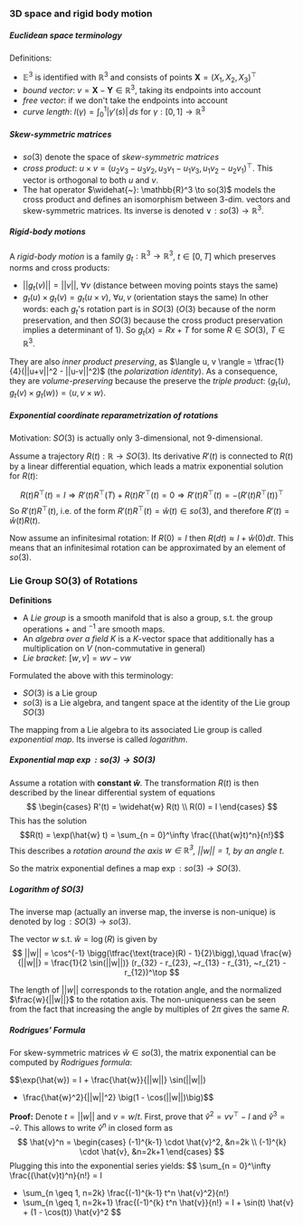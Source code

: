 
### 3D space and rigid body motion
##### Euclidean space terminology
Definitions:
* $\mathbb{E}^3$ is identified with $\mathbb{R}^3$ and consists of points $\mathbf{X} = (X_1, X_2, X_3)^\top$
* *bound vector*: $v = \mathbf{X} - \mathbf{Y} \in \mathbb{R}^3$, taking its endpoints into account
* *free vector*: if we don't take the endpoints into account
* *curve length*: $l(\gamma) = \int_0^1 |\gamma'(s)|\,ds$ for $\gamma: [0, 1] \to \mathbb{R}^3$

##### Skew-symmetric matrices
* $so(3)$ denote the space of *skew-symmetric matrices*
* *cross product*: $u \times v = (u_2 v_3 - u_3 v_2, \,u_3v_1 - u_1v_3, \,u_1v_2 - u_2v_1)^\top$. This vector is orthogonal to both $u$ and $v$.
* The hat operator $\widehat{~}: \mathbb{R}^3 \to so(3)$ models the cross product and defines an isomorphism between 3-dim. vectors and skew-symmetric matrices. Its inverse is denoted $\vee: so(3) \to \mathbb{R}^3$.

##### Rigid-body motions
A *rigid-body motion* is a family $g_t: \mathbb{R}^3 \to \mathbb{R}^3$, $t \in [0, T]$ which preserves norms and cross products:
* $||g_t(v)|| = ||v||, ~\forall v$  (distance between moving points stays the same)
* $g_t(u) \times g_t(v) = g_t(u \times v), ~ \forall u, v$ (orientation stays the same)
In other words: each $g_t$'s rotation part is in $SO(3)$ ($O(3)$ because of the norm preservation, and then $SO(3)$ because the cross product preservation implies a determinant of $1$). So $g_t(x) = Rx + T$ for some $R \in SO(3)$, $T \in \mathbb{R}^3$.

They are also *inner product preserving*, as $\langle u, v \rangle = \tfrac{1}{4}(||u+v||^2 - ||u-v||^2)$ (the *polarization identity*). As a consequence, they are *volume-preserving* because the preserve the *triple product*: $\langle g_t(u), g_t(v) \times g_t(w) \rangle = \langle u, v \times w \rangle$.


##### Exponential coordinate reparametrization of rotations
Motivation: $SO(3)$ is actually only 3-dimensional, not 9-dimensional.

Assume a trajectory $R(t): \mathbb{R} \to SO(3)$. Its derivative $R'(t)$ is connected to $R(t)$ by a linear differential equation, which leads a matrix exponential solution for $R(t)$:

$$R(t) R^\top(t) = I 
 \Rightarrow R'(t)R^\top(T) + R(t)R'^\top(t) = 0
 \Rightarrow R'(t) R^\top(t) = -(R'(t)R^\top(t))^\top
$$
So $R'(t) R^\top(t)$, i.e. of the form $R'(t) R^\top(t) = \widehat{w}(t) \in so(3)$, and therefore $R'(t) = \widehat{w}(t) R(t)$.

Now assume an infinitesimal rotation: If $R(0) = I$ then $R(dt) \approx I + \widehat{w}(0) dt$. This means that an infinitesimal rotation can be approximated by an element of $so(3)$.

### Lie Group SO(3) of Rotations
**Definitions**
* A *Lie group* is a smooth manifold that is also a group, s.t. the group operations $+$ and ${}^{-1}$ are smooth maps.
* An *algebra over a field $K$* is a $K$-vector space that additionally has a multiplication on $V$ (non-commutative in general)
* *Lie bracket*: $[w, v] = wv - vw$

Formulated the above with this terminology:
* $SO(3)$ is a Lie group
* $so(3)$ is a Lie algebra, and tangent space at the identity of the Lie group $SO(3)$

The mapping from a Lie algebra to its associated Lie group is called *exponential map*. Its inverse is called *logarithm*.

##### Exponential map $\exp: so(3) \to SO(3)$
Assume a rotation with **constant $\widehat{w}$**.  The transformation $R(t)$ is then described by the linear differential system of equations
$$
 \begin{cases}
R'(t) = \widehat{w} R(t) \\
R(0) = I
 \end{cases}
$$
This has the solution
$$R(t) = \exp(\hat{w} t) = \sum_{n = 0}^\infty \frac{(\hat{w}t)^n}{n!}$$
This describes a *rotation around the axis $w \in \mathbb{R}^3$, $||w|| = 1$, by an angle $t$*.

So the matrix exponential defines a map $\exp: so(3) \to SO(3)$.

##### Logarithm of SO(3)
The inverse map (actually an inverse map, the inverse is non-unique) is denoted by $\log: SO(3) \to so(3)$.

The vector $w$ s.t. $\hat{w} = \log(R)$ is given by
$$
||w|| = \cos^{-1} \bigg(\tfrac{\text{trace}(R) - 1}{2}\bigg),\quad
 \frac{w}{||w||} = \frac{1}{2 \sin(||w||)} (r_{32} - r_{23}, ~r_{13} - r_{31}, ~r_{21} - r_{12})^\top
$$

The length of $||w||$ corresponds to the rotation angle, and the normalized $\frac{w}{||w||}$ to the rotation axis. The non-uniqueness can be seen from the fact that increasing the angle by multiples of $2\pi$ gives the same $R$.

##### Rodrigues' Formula
For skew-symmetric matrices $\hat{w} \in so(3)$, the matrix exponential can be computed by *Rodrigues formula*:

$$\exp(\hat{w}) = I + \frac{\hat{w}}{||w||} \sin(||w||)
+ \frac{\hat{w}^2}{||w||^2} \big(1 - \cos(||w||)\big)$$

**Proof:** Denote $t = ||w||$ and $v = w/t$. First, prove that $\hat{v}^2 = v v^\top - I$ and $\hat{v}^3 = -\hat{v}$. This allows to write $\hat{v}^n$ in closed form as
$$
 \hat{v}^n = \begin{cases}
(-1)^{k-1} \cdot \hat{v}^2, &n=2k \\
(-1)^{k} \cdot \hat{v}, &n=2k+1
 \end{cases}
$$
Plugging this into the exponential series yields:
$$
 \sum_{n = 0}^\infty \frac{(\hat{v}t)^n}{n!}
= I 
+ \sum_{n \geq 1, n=2k} \frac{(-1)^{k-1} t^n \hat{v}^2}{n!}
+ \sum_{n \geq 1, n=2k+1} \frac{(-1)^{k} t^n \hat{v}}{n!}
= I + \sin(t) \hat{v} + (1 - \cos(t)) \hat{v}^2
$$